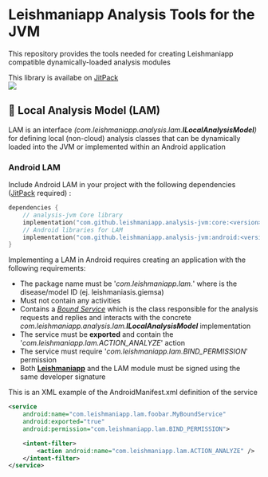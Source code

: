 # Leishmaniapp Analysis Tools for the JVM
This repository provides the tools needed for creating Leishmaniapp compatible dynamically-loaded analysis modules

This library is availabe on [JitPack](https://jitpack.io/)\
[![](https://jitpack.io/v/leishmaniapp/analysis-jvm.svg)](https://jitpack.io/#leishmaniapp/analysis-jvm)

## 🧩 Local Analysis Model (LAM)
LAM is an interface _(com.leishmaniapp.analysis.lam.**ILocalAnalysisModel**)_ for defining local (non-cloud) analysis classes that can be dynamically loaded into the JVM or implemented within an Android application

### Android LAM

Include Android LAM in your project with the following dependencies ([JitPack](https://jitpack.io/) required) :
```kt
dependencies {
	// analysis-jvm Core library
	implementation("com.github.leishmaniapp.analysis-jvm:core:<version>")
	// Android libraries for LAM
	implementation("com.github.leishmaniapp.analysis-jvm:android:<version>")
}
```

Implementing a LAM in Android requires creating an application with the following requirements:

* The package name must be '_com.leishmaniapp.lam.*<disease>*_' where _<disease>_ is the disease/model ID (ej. leishmaniasis.giemsa)
* Must not contain any activities
* Contains a [*Bound Service*](https://developer.android.com/develop/background-work/services/bound-services) which is the class responsible for the analysis requests and replies and interacts with the concrete _com.leishmaniapp.analysis.lam.**ILocalAnalysisModel**_ implementation
* The service must be **exported** and contain the '_com.leishmaniapp.lam.ACTION_ANALYZE_' action
* The service must require '_com.leishmaniapp.lam.BIND_PERMISSION_' permission
* Both [**Leishmaniapp**](https://github.com/leishmaniapp/leishmaniapp-android) and the LAM module must be signed using the same developer signature

This is an XML example of the AndroidManifest.xml definition of the service
```xml
<service
	android:name="com.leishmaniapp.lam.foobar.MyBoundService"
	android:exported="true"
	android:permission="com.leishmaniapp.lam.BIND_PERMISSION">

	<intent-filter>
		<action android:name="com.leishmaniapp.lam.ACTION_ANALYZE" />
	</intent-filter>
</service>
```